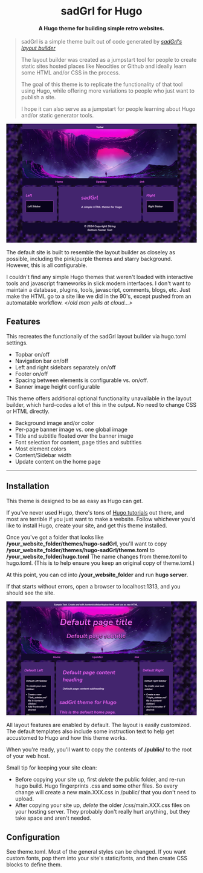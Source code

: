 <h1 align="center">sadGrl for Hugo</h1>

<h4 align="center">A Hugo theme for building simple retro websites.</h4>

> sadGrl is a simple theme built out of code generated by *[sadGrl's layout builder](https://goblin-heart.net/sadgrl/projects/layout-builder/)*
>
> The layout builder was created as a jumpstart tool for people to create static sites hosted places like Neocities or Github and ideally learn some HTML and/or CSS in the process.
> 
> The goal of this theme is to replicate the functionality of that tool using Hugo, while offering more variations to people who just want to publish a site.
> 
> I hope it can also serve as a jumpstart for people learning about Hugo and/or static generator tools.

![sadGrl full layout](screenshots/fullcontent.png)

The default site is built to resemble the layout builder as closeley as possible, including the pink/purple themes and starry background.
However, this is all configurable.

I couldn't find any simple Hugo themes that weren't loaded with interactive tools and javascript frameworks in slick modern interfaces. I don't want to maintain a database, plugins, tools, javascript, comments, blogs, etc. Just make the HTML go to a site like we did in the 90's, except pushed from an automatable workflow. *\</old man yells at cloud...\>*

## Features

This recreates the functionaliy of the sadGrl layout builder via hugo.toml settings.

- Topbar on/off
- Navigation bar on/off
- Left and right sidebars separately on/off
- Footer on/off
- Spacing between elements is configurable vs. on/off.
- Banner image height configurable

This theme offers additional optional functionality unavailable in the layout builder, which hard-codes a lot of this in the output. No need to change CSS or HTML directly.

- Background image and/or color
- Per-page banner image vs. one global image
- Title and subtitle floated over the banner image
- Font selection for content, page titles and subtitles
- Most element colors
- Content/Sidebar width
- Update content on the home page

---

## Installation

This theme is designed to be as easy as Hugo can get.

If you've never used Hugo, there's tons of [Hugo tutorials](https://gohugo.io/getting-started/quick-start/) out there, and most are terrible if you just want to make a website. Follow whichever you'd like to install Hugo, create your site, and get this theme installed.

Once you've got a folder that looks like **/your_website_folder/themes/hugo-sadGrl**, you'll want to copy  **/your_website_folder/themes/hugo-sadGrl/theme.toml** to **/your_website_folder/hugo.toml** The name changes from theme.toml to hugo.toml. (This is to help ensure you keep an original copy of theme.toml.)

At this point, you can cd into **/your_website_folder** and run **hugo server**.

If that starts without errors, open a browser to localhost:1313, and you should see the site.

![Default Site](screenshots/theme-default-config.png)

All layout features are enabled by default. The layout is easily customized.
The default templates also include some instruction text to help get accustomed to Hugo and how this theme works.

When you're ready, you'll want to copy the contents of **/public/** to the root of your web host.

Small tip for keeping your site clean:

- Before copying your site up, first *delete* the public folder, and re-run hugo build. Hugo fingerprints .css and some other files. So every change will create a new main.XXX.css in /public/ that you don't need to upload.
- After copying your site up, *delete* the older /css/main.XXX.css files on your hosting server. They probably don't really hurt anything, but they take space and aren't needed.

## Configuration

See theme.toml. Most of the general styles can be changed. If you want custom fonts, pop them into your site's static/fonts, and then create CSS blocks to define them.
